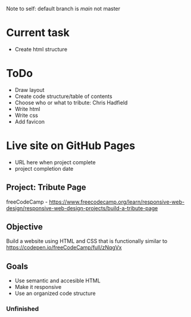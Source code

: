 Note to self: default branch is *main* not master

# Current task
 - Create html structure

# ToDo
 - Draw layout
 - Create code structure/table of contents
 - Choose who or what to tribute: Chris Hadfield
 - Write html
 - Write css
 - Add favicon

# Live site on GitHub Pages
 - URL here when project complete
 - project completion date
 
## Project: Tribute Page
freeCodeCamp - https://www.freecodecamp.org/learn/responsive-web-design/responsive-web-design-projects/build-a-tribute-page

## Objective
Build a website using HTML and CSS that is functionally similar to https://codepen.io/freeCodeCamp/full/zNqgVx

## Goals
 - Use semantic and accesible HTML
 - Make it responsive
 - Use an organized code structure
 
### Unfinished
 
